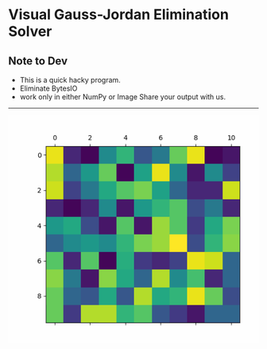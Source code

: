 # Visual Gauss-Jordan Elimination Solver
## Note to Dev
* This is a quick hacky program.
* Eliminate BytesIO
* work only in either NumPy or Image
Share your output with us.
------
![](https://github.com/AEFGP/VisualGaussianSolver/blob/master/13717.gif)
